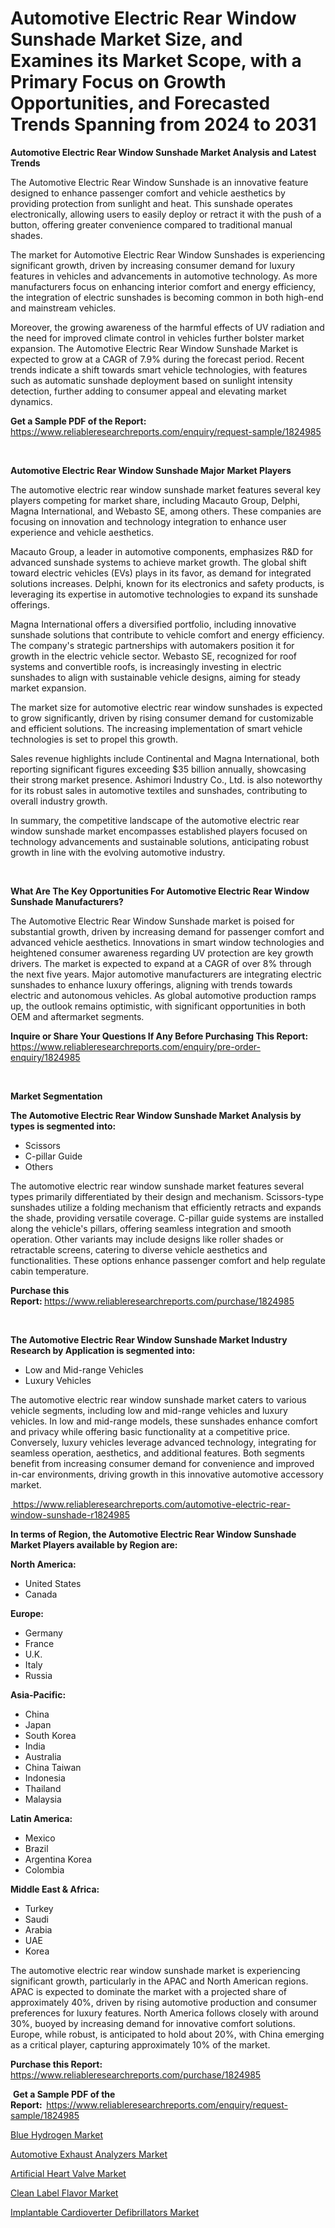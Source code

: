 <p><h1>Automotive Electric Rear Window Sunshade Market Size, and Examines its Market Scope, with a Primary Focus on Growth Opportunities, and Forecasted Trends Spanning from 2024 to 2031</h1></p><p><strong>Automotive Electric Rear Window Sunshade Market Analysis and Latest Trends</strong></p>
<p><p>The Automotive Electric Rear Window Sunshade is an innovative feature designed to enhance passenger comfort and vehicle aesthetics by providing protection from sunlight and heat. This sunshade operates electronically, allowing users to easily deploy or retract it with the push of a button, offering greater convenience compared to traditional manual shades. </p><p>The market for Automotive Electric Rear Window Sunshades is experiencing significant growth, driven by increasing consumer demand for luxury features in vehicles and advancements in automotive technology. As more manufacturers focus on enhancing interior comfort and energy efficiency, the integration of electric sunshades is becoming common in both high-end and mainstream vehicles. </p><p>Moreover, the growing awareness of the harmful effects of UV radiation and the need for improved climate control in vehicles further bolster market expansion. The Automotive Electric Rear Window Sunshade Market is expected to grow at a CAGR of 7.9% during the forecast period. Recent trends indicate a shift towards smart vehicle technologies, with features such as automatic sunshade deployment based on sunlight intensity detection, further adding to consumer appeal and elevating market dynamics.</p></p>
<p><strong>Get a Sample PDF of the Report:&nbsp;</strong> <a href="https://www.reliableresearchreports.com/enquiry/request-sample/1824985?utm_campaign=40&utm_medium=2&utm_source=Github&utm_content=ia&utm_term=04112024&utm_id=automotive-electric-rear-window-sunshade">https://www.reliableresearchreports.com/enquiry/request-sample/1824985</a></p>
<p>&nbsp;</p>
<p><strong>Automotive Electric Rear Window Sunshade Major Market Players</strong></p>
<p><p>The automotive electric rear window sunshade market features several key players competing for market share, including Macauto Group, Delphi, Magna International, and Webasto SE, among others. These companies are focusing on innovation and technology integration to enhance user experience and vehicle aesthetics.</p><p>Macauto Group, a leader in automotive components, emphasizes R&D for advanced sunshade systems to achieve market growth. The global shift toward electric vehicles (EVs) plays in its favor, as demand for integrated solutions increases. Delphi, known for its electronics and safety products, is leveraging its expertise in automotive technologies to expand its sunshade offerings.</p><p>Magna International offers a diversified portfolio, including innovative sunshade solutions that contribute to vehicle comfort and energy efficiency. The company's strategic partnerships with automakers position it for growth in the electric vehicle sector. Webasto SE, recognized for roof systems and convertible roofs, is increasingly investing in electric sunshades to align with sustainable vehicle designs, aiming for steady market expansion.</p><p>The market size for automotive electric rear window sunshades is expected to grow significantly, driven by rising consumer demand for customizable and efficient solutions. The increasing implementation of smart vehicle technologies is set to propel this growth.</p><p>Sales revenue highlights include Continental and Magna International, both reporting significant figures exceeding $35 billion annually, showcasing their strong market presence. Ashimori Industry Co., Ltd. is also noteworthy for its robust sales in automotive textiles and sunshades, contributing to overall industry growth.</p><p>In summary, the competitive landscape of the automotive electric rear window sunshade market encompasses established players focused on technology advancements and sustainable solutions, anticipating robust growth in line with the evolving automotive industry.</p></p>
<p>&nbsp;</p>
<p><strong>What Are The Key Opportunities For Automotive Electric Rear Window Sunshade Manufacturers?</strong></p>
<p><p>The Automotive Electric Rear Window Sunshade market is poised for substantial growth, driven by increasing demand for passenger comfort and advanced vehicle aesthetics. Innovations in smart window technologies and heightened consumer awareness regarding UV protection are key growth drivers. The market is expected to expand at a CAGR of over 8% through the next five years. Major automotive manufacturers are integrating electric sunshades to enhance luxury offerings, aligning with trends towards electric and autonomous vehicles. As global automotive production ramps up, the outlook remains optimistic, with significant opportunities in both OEM and aftermarket segments.</p></p>
<p><strong>Inquire or Share Your Questions If Any Before Purchasing This Report:</strong> <a href="https://www.reliableresearchreports.com/enquiry/pre-order-enquiry/1824985?utm_campaign=40&utm_medium=2&utm_source=Github&utm_content=ia&utm_term=04112024&utm_id=automotive-electric-rear-window-sunshade">https://www.reliableresearchreports.com/enquiry/pre-order-enquiry/1824985</a></p>
<p>&nbsp;</p>
<p><strong>Market Segmentation</strong></p>
<p><strong>The Automotive Electric Rear Window Sunshade Market Analysis by types is segmented into:</strong></p>
<p><ul><li>Scissors</li><li>C-pillar Guide</li><li>Others</li></ul></p>
<p><p>The automotive electric rear window sunshade market features several types primarily differentiated by their design and mechanism. Scissors-type sunshades utilize a folding mechanism that efficiently retracts and expands the shade, providing versatile coverage. C-pillar guide systems are installed along the vehicle's pillars, offering seamless integration and smooth operation. Other variants may include designs like roller shades or retractable screens, catering to diverse vehicle aesthetics and functionalities. These options enhance passenger comfort and help regulate cabin temperature.</p></p>
<p><strong>Purchase this Report:&nbsp;</strong><a href="https://www.reliableresearchreports.com/purchase/1824985?utm_campaign=40&utm_medium=2&utm_source=Github&utm_content=ia&utm_term=04112024&utm_id=automotive-electric-rear-window-sunshade">https://www.reliableresearchreports.com/purchase/1824985</a></p>
<p>&nbsp;</p>
<p><strong>The Automotive Electric Rear Window Sunshade Market Industry Research by Application is segmented into:</strong></p>
<p><ul><li>Low and Mid-range Vehicles</li><li>Luxury Vehicles</li></ul></p>
<p><p>The automotive electric rear window sunshade market caters to various vehicle segments, including low and mid-range vehicles and luxury vehicles. In low and mid-range models, these sunshades enhance comfort and privacy while offering basic functionality at a competitive price. Conversely, luxury vehicles leverage advanced technology, integrating for seamless operation, aesthetics, and additional features. Both segments benefit from increasing consumer demand for convenience and improved in-car environments, driving growth in this innovative automotive accessory market.</p></p>
<p><a href="https://www.reliableresearchreports.com/automotive-electric-rear-window-sunshade-r1824985?utm_campaign=40&utm_medium=2&utm_source=Github&utm_content=ia&utm_term=04112024&utm_id=automotive-electric-rear-window-sunshade">&nbsp;https://www.reliableresearchreports.com/automotive-electric-rear-window-sunshade-r1824985</a></p>
<p><strong>In terms of Region, the Automotive Electric Rear Window Sunshade Market Players available by Region are:</strong></p>
<p>
    <p> <strong> North America: </strong>
        <ul>
            <li>United States</li>
            <li>Canada</li>
        </ul>
        </p> 
    <p> <strong> Europe: </strong>
        <ul>
            <li>Germany</li>
            <li>France</li>
            <li>U.K.</li>
            <li>Italy</li>
            <li>Russia</li>
        </ul>
        </p> 
    <p> <strong> Asia-Pacific: </strong>
        <ul>
            <li>China</li>
            <li>Japan</li>
            <li>South Korea</li>
            <li>India</li>
            <li>Australia</li>
            <li>China Taiwan</li>
            <li>Indonesia</li>
            <li>Thailand</li>
            <li>Malaysia</li>
        </ul>
        </p> 
    <p> <strong> Latin America: </strong>
        <ul>
            <li>Mexico</li>
            <li>Brazil</li>
            <li>Argentina Korea</li>
            <li>Colombia</li>
        </ul>
        </p> 
    <p> <strong> Middle East & Africa: </strong>
        <ul>
            <li>Turkey</li>
            <li>Saudi</li>
            <li>Arabia</li>
            <li>UAE</li>
            <li>Korea</li>
        </ul>
    </p>
    </p>
<p><p>The automotive electric rear window sunshade market is experiencing significant growth, particularly in the APAC and North American regions. APAC is expected to dominate the market with a projected share of approximately 40%, driven by rising automotive production and consumer preferences for luxury features. North America follows closely with around 30%, buoyed by increasing demand for innovative comfort solutions. Europe, while robust, is anticipated to hold about 20%, with China emerging as a critical player, capturing approximately 10% of the market.</p></p>
<p><strong>Purchase this Report: </strong><a href="https://www.reliableresearchreports.com/purchase/1824985?utm_campaign=40&utm_medium=2&utm_source=Github&utm_content=ia&utm_term=04112024&utm_id=automotive-electric-rear-window-sunshade">https://www.reliableresearchreports.com/purchase/1824985</a></p>
<p>&nbsp;<strong>Get a Sample PDF of the Report:&nbsp;&nbsp;</strong><a href="https://www.reliableresearchreports.com/enquiry/request-sample/1824985?utm_campaign=40&utm_medium=2&utm_source=Github&utm_content=ia&utm_term=04112024&utm_id=automotive-electric-rear-window-sunshade">https://www.reliableresearchreports.com/enquiry/request-sample/1824985</a></p>
<p><strong></strong></p>
<p><p><a href="https://medium.com/@delmasportse2/the-global-blue-hydrogen-market-is-projected-to-experience-an-annual-growth-rate-of-12-4-2bd7003891d2?utm_campaign=40&utm_medium=2&utm_source=Github&utm_content=ia&utm_term=04112024&utm_id=automotive-electric-rear-window-sunshade">Blue Hydrogen Market</a></p><p><a href="https://github.com/alespiliffe/Market-Research-Report-List-1/blob/main/automotive-exhaust-analyzers-market.md?utm_campaign=40&utm_medium=2&utm_source=Github&utm_content=ia&utm_term=04112024&utm_id=automotive-electric-rear-window-sunshade">Automotive Exhaust Analyzers Market</a></p><p><a href="https://issuu.com/reportprime-2/docs/artificial-heart-valve-market-size-_e47435e9a23183?utm_campaign=40&utm_medium=2&utm_source=Github&utm_content=ia&utm_term=04112024&utm_id=automotive-electric-rear-window-sunshade">Artificial Heart Valve Market</a></p><p><a href="https://www.linkedin.com/pulse/global-clean-label-flavor-market-landscape-future-trends-strategic-tdsef?utm_campaign=40&utm_medium=2&utm_source=Github&utm_content=ia&utm_term=04112024&utm_id=automotive-electric-rear-window-sunshade">Clean Label Flavor Market</a></p><p><a href="https://issuu.com/reportprime-2/docs/implantable-cardioverter-defibrilla_3ae221156095da?utm_campaign=40&utm_medium=2&utm_source=Github&utm_content=ia&utm_term=04112024&utm_id=automotive-electric-rear-window-sunshade">Implantable Cardioverter Defibrillators Market</a></p></p>